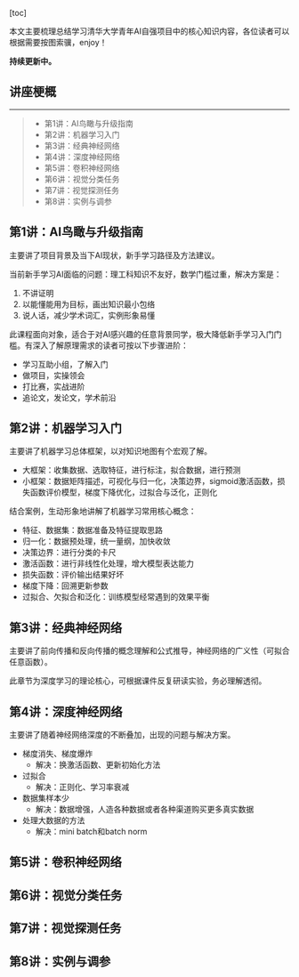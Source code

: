 
[toc]



本文主要梳理总结学习清华大学青年AI自强项目中的核心知识内容，各位读者可以根据需要按图索骥，enjoy！


**持续更新中。**

## 讲座梗概

---

> - 第1讲：AI鸟瞰与升级指南
> - 第2讲：机器学习入门
> - 第3讲：经典神经网络
> - 第4讲：深度神经网络
> - 第5讲：卷积神经网络
> - 第6讲：视觉分类任务
> - 第7讲：视觉探测任务
> - 第8讲：实例与调参



## 第1讲：AI鸟瞰与升级指南

主要讲了项目背景及当下AI现状，新手学习路径及方法建议。

当前新手学习AI面临的问题：理工科知识不友好，数学门槛过重，解决方案是：

1. 不讲证明
2. 以能懂能用为目标，画出知识最小包络
3. 说人话，减少学术词汇，实例形象易懂

此课程面向对象，适合于对AI感兴趣的任意背景同学，极大降低新手学习入门门槛。有深入了解原理需求的读者可按以下步骤进阶：

- 学习互助小组，了解入门
- 做项目，实操领会
- 打比赛，实战进阶
- 追论文，发论文，学术前沿

## 第2讲：机器学习入门

主要讲了机器学习总体框架，以对知识地图有个宏观了解。

- 大框架：收集数据、选取特征，进行标注，拟合数据，进行预测
- 小框架：数据矩阵描述，可视化与归一化，决策边界，sigmoid激活函数，损失函数评价模型，梯度下降优化，过拟合与泛化，正则化

结合案例，生动形象地讲解了机器学习常用核心概念：

- 特征、数据集：数据准备及特征提取思路
- 归一化：数据预处理，统一量纲，加快收敛
- 决策边界：进行分类的卡尺
- 激活函数：进行非线性化处理，增大模型表达能力
- 损失函数：评价输出结果好坏
- 梯度下降：回溯更新参数
- 过拟合、欠拟合和泛化：训练模型经常遇到的效果平衡

## 第3讲：经典神经网络

主要讲了前向传播和反向传播的概念理解和公式推导，神经网络的广义性（可拟合任意函数）。

此章节为深度学习的理论核心，可根据课件反复研读实验，务必理解透彻。

## 第4讲：深度神经网络

主要讲了随着神经网络深度的不断叠加，出现的问题与解决方案。

- 梯度消失、梯度爆炸
    - 解决：换激活函数、更新初始化方法
- 过拟合
    - 解决：正则化、学习率衰减
- 数据集样本少
    - 解决：数据增强，人造各种数据或者各种渠道购买更多真实数据
- 处理大数据的方法
    - 解决：mini batch和batch norm

## 第5讲：卷积神经网络

## 第6讲：视觉分类任务

## 第7讲：视觉探测任务

## 第8讲：实例与调参